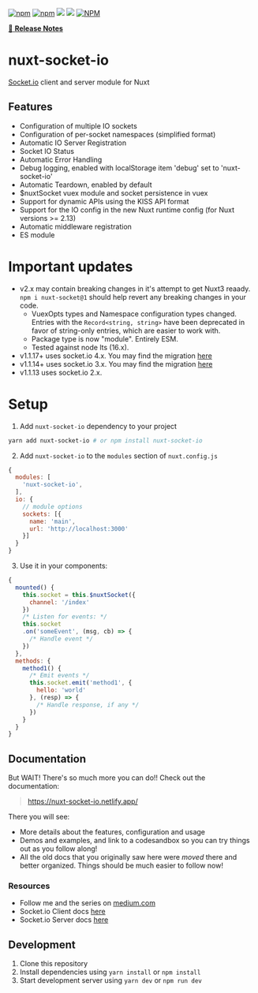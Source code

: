 [![npm](https://img.shields.io/npm/v/nuxt-socket-io.svg)](https://www.npmjs.com/package/nuxt-socket-io)
[![npm](https://img.shields.io/npm/dt/nuxt-socket-io.svg)](https://www.npmjs.com/package/nuxt-socket-io)
[![](https://gitlab.com/richardeschloss/nuxt-socket-io/badges/master/pipeline.svg)](https://gitlab.com/richardeschloss/nuxt-socket-io)
[![](https://gitlab.com/richardeschloss/nuxt-socket-io/badges/master/coverage.svg)](https://gitlab.com/richardeschloss/nuxt-socket-io)
[![NPM](https://img.shields.io/npm/l/nuxt-socket-io.svg)](https://github.com/richardeschloss/nuxt-socket-io/blob/development/LICENSE)

[📖 **Release Notes**](./CHANGELOG.md)

# nuxt-socket-io

[Socket.io](https://socket.io/) client and server module for Nuxt

## Features
- Configuration of multiple IO sockets
- Configuration of per-socket namespaces (simplified format)
- Automatic IO Server Registration
- Socket IO Status
- Automatic Error Handling
- Debug logging, enabled with localStorage item 'debug' set to 'nuxt-socket-io'
- Automatic Teardown, enabled by default
- $nuxtSocket vuex module and socket persistence in vuex
- Support for dynamic APIs using the KISS API format
- Support for the IO config in the new Nuxt runtime config (for Nuxt versions >= 2.13)
- Automatic middleware registration
- ES module

# Important updates

* v2.x may contain breaking changes in it's attempt to get Nuxt3 reaady. `npm i nuxt-socket@1` should help revert any breaking changes in your code.
  * VuexOpts types and Namespace configuration types changed. Entries with the `Record<string, string>` have been deprecated in favor of string-only entries, which are easier to work with.
  * Package type is now "module". Entirely ESM.
  * Tested against node lts (16.x). 
* v1.1.17+ uses socket.io 4.x. You may find the migration [here](https://socket.io/docs/v4/migrating-from-3-x-to-4-0/)
* v1.1.14+ uses socket.io 3.x. You may find the migration [here](https://socket.io/docs/v4/migrating-from-2-x-to-3-0/)
* v1.1.13 uses socket.io 2.x.

# Setup

1. Add `nuxt-socket-io` dependency to your project

```bash
yarn add nuxt-socket-io # or npm install nuxt-socket-io
```

2. Add `nuxt-socket-io` to the `modules` section of `nuxt.config.js`

```js
{
  modules: [
    'nuxt-socket-io',
  ],
  io: {
    // module options
    sockets: [{
      name: 'main',
      url: 'http://localhost:3000'
    }]
  }
}
```

3. Use it in your components:

```js
{
  mounted() {
    this.socket = this.$nuxtSocket({
      channel: '/index'
    })
    /* Listen for events: */
    this.socket
    .on('someEvent', (msg, cb) => {
      /* Handle event */
    })
  },
  methods: {
    method1() {
      /* Emit events */
      this.socket.emit('method1', {
        hello: 'world' 
      }, (resp) => {
        /* Handle response, if any */
      })
    }
  }
}
```

## Documentation

But WAIT! There's so much more you can do!! Check out the documentation:
> https://nuxt-socket-io.netlify.app/

There you will see:
- More details about the features, configuration and usage
- Demos and examples, and link to a codesandbox so you can try things out as you follow along!
- All the old docs that you originally saw here were *moved* there and better organized. Things should be much easier to follow now!

### Resources

- Follow me and the series on [medium.com](https://medium.com/@richard.e.schloss)
- Socket.io Client docs [here](https://socket.io/docs/v4/client-api/)
- Socket.io Server docs [here](https://socket.io/docs/v4/server-api/)


## Development

1. Clone this repository
2. Install dependencies using `yarn install` or `npm install`
3. Start development server using `yarn dev` or `npm run dev`
